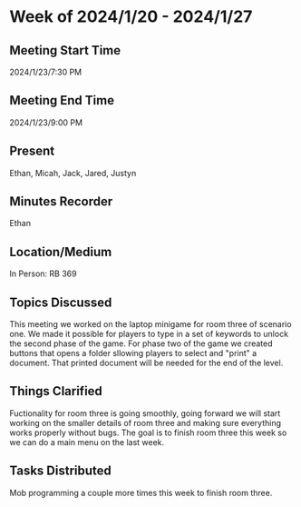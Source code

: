 # Week of 2024/1/20 - 2024/1/27

## Meeting Start Time
2024/1/23/7:30 PM

## Meeting End Time
2024/1/23/9:00 PM

## Present 
Ethan, Micah, Jack, Jared, Justyn

## Minutes Recorder
Ethan

## Location/Medium
In Person: RB 369

## Topics Discussed
This meeting we worked on the laptop minigame for room three of scenario one. We made it possible for players to type in a set of keywords to unlock the second
phase of the game. For phase two of the game we created buttons that opens a folder sllowing players to select and "print" a document. That printed document
will be needed for the end of the level.

## Things Clarified
Fuctionality for room three is going smoothly, going forward we will start working on the smaller details of room three and making sure everything works properly
without bugs. The goal is to finish room three this week so we can do a main menu on the last week.

## Tasks Distributed
Mob programming a couple more times this week to finish room three.
